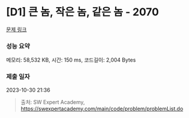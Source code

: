 # [D1] 큰 놈, 작은 놈, 같은 놈 - 2070 

[문제 링크](https://swexpertacademy.com/main/code/problem/problemDetail.do?contestProbId=AV5QQ6qqA40DFAUq) 

### 성능 요약

메모리: 58,532 KB, 시간: 150 ms, 코드길이: 2,004 Bytes

### 제출 일자

2023-10-30 21:36



> 출처: SW Expert Academy, https://swexpertacademy.com/main/code/problem/problemList.do